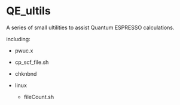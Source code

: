 # QE_ultils

A series of small ultilities to assist Quantum ESPRESSO calculations.

including:

* pwuc.x

* cp_scf_file.sh

* chknbnd

* linux
  * fileCount.sh
